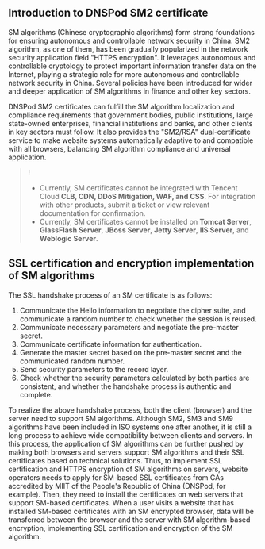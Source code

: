 ## Introduction to DNSPod SM2 certificate
SM algorithms (Chinese cryptographic algorithms) form strong foundations for ensuring autonomous and controllable network security in China. SM2 algorithm, as one of them, has been gradually popularized in the network security application field "HTTPS encryption". It leverages autonomous and controllable cryptology to protect important information transfer data on the Internet, playing a strategic role for more autonomous and controllable network security in China. Several policies have been introduced for wider and deeper application of SM algorithms in finance and other key sectors.

DNSPod SM2 certificates can fulfill the SM algorithm localization and compliance requirements that government bodies, public institutions, large state-owned enterprises, financial institutions and banks, and other clients in key sectors must follow. It also provides the "SM2/RSA" dual-certificate service to make website systems automatically adaptive to and compatible with all browsers, balancing SM algorithm compliance and universal application.
>!
>- Currently, SM certificates cannot be integrated with Tencent Cloud **CLB, CDN, DDoS Mitigation, WAF, and CSS**. For integration with other products, submit a ticket or view relevant documentation for confirmation.
>- Currently, SM certificates cannot be installed on **Tomcat Server**, **GlassFlash Server**, **JBoss Server**, **Jetty Server**, **IIS Server**, and **Weblogic Server**.


## SSL certification and encryption implementation of SM algorithms
The SSL handshake process of an SM certificate is as follows:
1. Communicate the Hello information to negotiate the cipher suite, and communicate a random number to check whether the session is reused.
2. Communicate necessary parameters and negotiate the pre-master secret.
3. Communicate certificate information for authentication.
4. Generate the master secret based on the pre-master secret and the communicated random number.
5. Send security parameters to the record layer.
6. Check whether the security parameters calculated by both parties are consistent, and whether the handshake process is authentic and complete.

To realize the above handshake process, both the client (browser) and the server need to support SM algorithms. Although SM2, SM3 and SM9 algorithms have been included in ISO systems one after another, it is still a long process to achieve wide compatibility between clients and servers. In this process, the application of SM algorithms can be further pushed by making both browsers and servers support SM algorithms and their SSL certificates based on technical solutions.
Thus, to implement SSL certification and HTTPS encryption of SM algorithms on servers, website operators needs to apply for SM-based SSL certificates from CAs accredited by MIIT of the People's Republic of China (DNSPod, for example). Then, they need to install the certificates on web servers that support SM-based certificates.
When a user visits a website that has installed SM-based certificates with an SM encrypted browser, data will be transferred between the browser and the server with SM algorithm-based encryption, implementing SSL certification and encryption of the SM algorithm.


